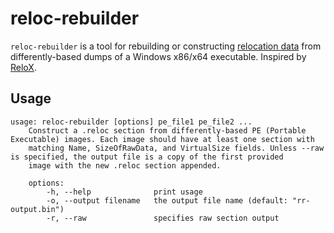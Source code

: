 # reloc-rebuilder

`reloc-rebuilder` is a tool for rebuilding or constructing [relocation data](https://learn.microsoft.com/en-us/windows/win32/debug/pe-format#the-reloc-section-image-only) from differently-based dumps of a Windows x86/x64 executable. Inspired by [ReloX](http://web.archive.org/web/20091030072027/http://www.woodmann.com/collaborative/tools/index.php/ReloX).

## Usage

```
usage: reloc-rebuilder [options] pe_file1 pe_file2 ...
    Construct a .reloc section from differently-based PE (Portable Executable) images. Each image should have at least one section with
    matching Name, SizeOfRawData, and VirtualSize fields. Unless --raw is specified, the output file is a copy of the first provided
    image with the new .reloc section appended.

    options:
        -h, --help              print usage
        -o, --output filename   the output file name (default: "rr-output.bin")
        -r, --raw               specifies raw section output
```

